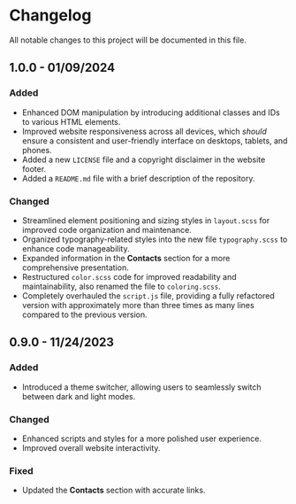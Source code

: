 # Changelog

All notable changes to this project will be documented in this file.

## 1.0.0 - 01/09/2024

### Added
- Enhanced DOM manipulation by introducing additional classes and IDs to various HTML elements.
- Improved website responsiveness across all devices, which *should* ensure a consistent and user-friendly interface on desktops, tablets, and phones.
- Added a new `LICENSE` file and a copyright disclaimer in the website footer.
- Added a `README.md` file with a brief description of the repository.

### Changed
- Streamlined element positioning and sizing styles in `layout.scss` for improved code organization and maintenance.
- Organized typography-related styles into the new file `typography.scss` to enhance code manageability.
- Expanded information in the **Contacts** section for a more comprehensive presentation.
- Restructured `color.scss` code for improved readability and maintainability, also renamed the file to `coloring.scss`.
- Completely overhauled the `script.js` file, providing a fully refactored version with approximately more than three times as many lines compared to the previous version.

## 0.9.0 - 11/24/2023

### Added
- Introduced a theme switcher, allowing users to seamlessly switch between dark and light modes.

### Changed
- Enhanced scripts and styles for a more polished user experience.
- Improved overall website interactivity.

### Fixed
- Updated the **Contacts** section with accurate links.